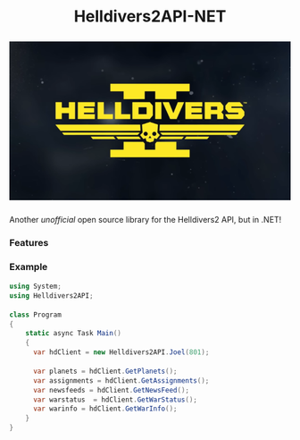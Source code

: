
<h1 align="center">
  <p align="center">Helldivers2API-NET</p>
  <a href="#">
    <img
      src="Helldivers2API/hdlogo.png"
      >
  </a>
</h1>

Another *unofficial* open source library for the Helldivers2 API, but in .NET!

### Features

### Example

```csharp
using System;
using Helldivers2API;

class Program
{
    static async Task Main()
    {
      var hdClient = new Helldivers2API.Joel(801);

      var planets = hdClient.GetPlanets();
      var assignments = hdClient.GetAssignments();
      var newsfeeds = hdClient.GetNewsFeed();
      var warstatus  = hdClient.GetWarStatus();
      var warinfo = hdClient.GetWarInfo();  
    }
}
```
